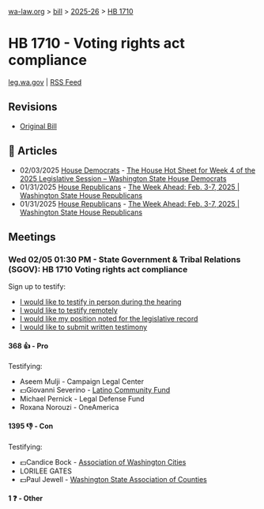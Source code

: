 [wa-law.org](/) > [bill](/bill/) > [2025-26](/bill/2025-26/) > [HB 1710](/bill/2025-26/hb/1710/)

# HB 1710 - Voting rights act compliance
[leg.wa.gov](https://app.leg.wa.gov/billsummary?BillNumber=1710&Year=2025&Initiative=false) | [RSS Feed](./rss.xml)

## Revisions
* [Original Bill](1/)

## 📰 Articles
* 02/03/2025 [House Democrats](/org/house_democrats/) - [The House Hot Sheet for Week 4 of the 2025 Legislative Session – Washington State House Democrats](https://housedemocrats.wa.gov/blog/2025/02/03/the-house-hot-sheet-for-week-4-of-the-2025-legislative-session/#:~:text=HB%201710)
* 01/31/2025 [House Republicans](/org/house_republicans/) - [The Week Ahead: Feb. 3-7, 2025 | Washington State House Republicans](http://houserepublicans.wa.gov/week/the-week-ahead-feb-3-7-2025/#:~:text=HB%201710)
* 01/31/2025 [House Republicans](/org/house_republicans/) - [The Week Ahead: Feb. 3-7, 2025 | Washington State House Republicans](https://houserepublicans.wa.gov/week/the-week-ahead-feb-3-7-2025/#:~:text=HB%201710)

## Meetings
### Wed 02/05 01:30 PM - State Government & Tribal Relations (SGOV): HB 1710 Voting rights act compliance
Sign up to testify:
* [I would like to testify in person during the hearing](https://app.leg.wa.gov/csi/Testifier/Add?chamber=House&mId=32669&aId=162854&caId=25477&tId=1)
* [I would like to testify remotely](https://app.leg.wa.gov/csi/Testifier/Add?chamber=House&mId=32669&aId=162854&caId=25477&tId=2)
* [I would like my position noted for the legislative record](https://app.leg.wa.gov/csi/Testifier/Add?chamber=House&mId=32669&aId=162854&caId=25477&tId=3)
* [I would like to submit written testimony](https://app.leg.wa.gov/csi/Testifier/Add?chamber=House&mId=32669&aId=162854&caId=25477&tId=4)

#### 368 👍 - Pro
Testifying:
* Aseem Mulji - Campaign Legal Center
* 💵Giovanni Severino - [Latino Community Fund](/org/latino_community_fund/)
* Michael Pernick - Legal Defense Fund
* Roxana Norouzi - OneAmerica

#### 1395 👎 - Con
Testifying:
* 💵Candice Bock - [Association of Washington Cities](/org/association_of_washington_cities/)
* LORILEE GATES
* 💵Paul Jewell - [Washington State Association of Counties](/org/washington_state_association_of_counties/)

#### 1 ❓ - Other
